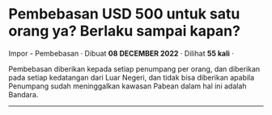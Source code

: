 Pembebasan USD 500 untuk satu orang ya? Berlaku sampai kapan?
=============================================================

Impor - Pembebasan · Dibuat **08 DECEMBER 2022** · Dilihat **55 kali** ·

Pembebasan diberikan kepada setiap penumpang per orang, dan diberikan pada setiap kedatangan dari Luar Negeri, dan tidak bisa diberikan apabila Penumpang sudah meninggalkan kawasan Pabean dalam hal ini adalah Bandara.  

  
  
  

* * *